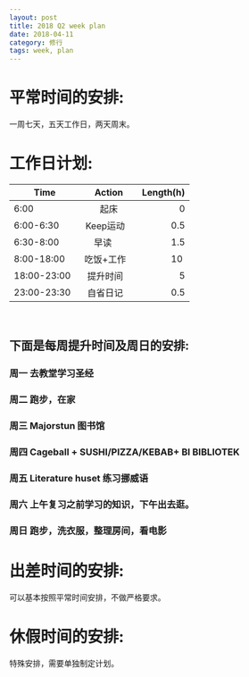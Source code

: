 ```yaml
---
layout: post
title: 2018 Q2 week plan
date: 2018-04-11
category: 修行
tags: week, plan
---
```

# 平常时间的安排:
一周七天，五天工作日，两天周末。
# 工作日计划: 
| Time          | Action        | Length(h)|
| ------------- |:-------------:| -----:|
| 6:00          |  起床         |   0  |
| 6:00-6:30     |  Keep运动     |  0.5 |
| 6:30-8:00     |  早读         |  1.5 |
| 8:00-18:00    |  吃饭+工作    |  10  |
| 18:00-23:00   |  提升时间     |   5  |
| 23:00-23:30   |  自省日记     |  0.5 |
     
## 下面是每周提升时间及周日的安排: 
### 周一 去教堂学习圣经
### 周二 跑步，在家
### 周三 Majorstun 图书馆
### 周四 Cageball + SUSHI/PIZZA/KEBAB+ BI BIBLIOTEK
### 周五 Literature huset 练习挪威语
### 周六 上午复习之前学习的知识，下午出去逛。
### 周日 跑步，洗衣服，整理房间，看电影

# 出差时间的安排:
可以基本按照平常时间安排，不做严格要求。
# 休假时间的安排:
特殊安排，需要单独制定计划。



